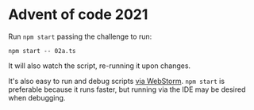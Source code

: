 
# Advent of code 2021

Run `npm start` passing the challenge to run:

    npm start -- 02a.ts

It will also watch the script, re-running it upon changes.

It's also easy to run and debug scripts [via WebStorm](https://www.jetbrains.com/help/webstorm/running-and-debugging-typescript.html#ws_ts_run_debug_server_side_ts_node). `npm start` is preferable because it runs faster, but running via the IDE may be desired when debugging.
